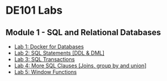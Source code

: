 # DE101 Labs 

## Module 1 - SQL and Relational Databases 
* [Lab 1: Docker for Databases](Lab1_DockerForDatabases/)
* [Lab 2: SQL Statements [DDL & DML]](Lab2_SQL_DDL_DML/)
* [Lab 3: SQL Transactions](Lab3_SQL_Transactions/)
* [Lab 4: More SQL Clauses [Joins, group by and union]](Lab4_More_SQL_Clauses/)
* [Lab 5: Window Functions](Lab5_SQL_Window_functions/)
